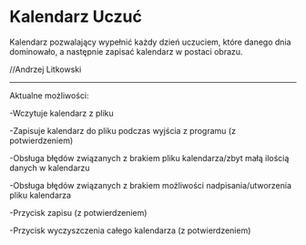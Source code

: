 # Kalendarz Uczuć
Kalendarz pozwalający wypełnić każdy dzień uczuciem, które danego dnia dominowało, a następnie zapisać kalendarz w postaci obrazu. 

//Andrzej Litkowski

----------------------------

Aktualne możliwości:

-Wczytuje kalendarz z pliku

-Zapisuje kalendarz do pliku podczas wyjścia z programu (z potwierdzeniem)

-Obsługa błędów związanych z brakiem pliku kalendarza/zbyt małą ilością danych w kalendarzu

-Obsługa błędów związanych z brakiem możliwości nadpisania/utworzenia pliku kalendarza

-Przycisk zapisu (z potwierdzeniem)

-Przycisk wyczyszczenia całego kalendarza (z potwierdzeniem)
